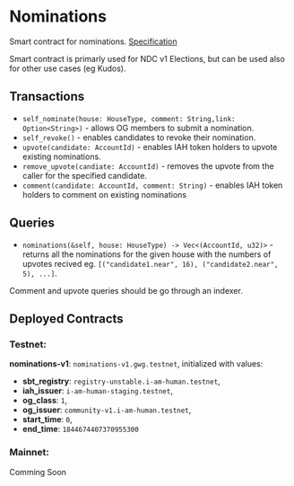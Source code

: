 # Nominations

Smart contract for nominations.
[Specification](https://near-ndc.notion.site/Nominations-b4281e30ac4e44cfbd894f0e2443bc88?pvs=4)

Smart contract is primarly used for NDC v1 Elections, but can be used also for other use cases (eg Kudos).

## Transactions

- `self_nominate(house: HouseType, comment: String,link: Option<String>)` - allows OG members to submit a nomination.
- `self_revoke()` - enables candidates to revoke their nomination.
- `upvote(candidate: AccountId)` - enables IAH token holders to upvote existing nominations.
- `remove_upvote(candiate: AccountId)` - removes the upvote from the caller for the specified candidate.
- `comment(candidate: AccountId, comment: String)` - enables IAH token holders to comment on existing nominations

## Queries

- `nominations(&self, house: HouseType) -> Vec<(AccountId, u32)>` - returns all the nominations for the given house with the numbers of upvotes recived eg. `[("candidate1.near", 16), ("candidate2.near", 5), ...]`.

Comment and upvote queries should be go through an indexer.

## Deployed Contracts

### Testnet:

**nominations-v1**: `nominations-v1.gwg.testnet`, initialized with values:

- **sbt_registry**: `registry-unstable.i-am-human.testnet`,
- **iah_issuer**: `i-am-human-staging.testnet`,
- **og_class**: `1`,
- **og_issuer**: `community-v1.i-am-human.testnet`,
- **start_time**: `0`,
- **end_time**: `1844674407370955300`

### Mainnet:

Comming Soon
